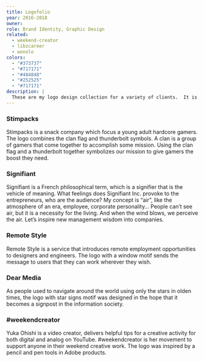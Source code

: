 ```yaml
---
title: Logofolio
year: 2016-2018
owner:
role: Brand Identity, Graphic Design
related:
  - weekend-creator
  - libzcareer
  - wonolo
colors:
  - "#373737"
  - "#717171"
  - "#484848"
  - "#252525"
  - "#717171"
description: |
  These are my logo design collection for a variety of clients.  It is always challenging and fun for me to express worldview of brands with typography, metaphor.
---
```


<work-media name="stimpacks.png" alt="Stimpacks Logo" />

### Stimpacks

Stimpacks is a snack company which focus a young adult hardcore gamers. The logo combines the clan flag and thunderbolt symbols. A clan is a group of gamers that come together to accomplish some mission. Using the clan flag and a thunderbolt together symbolizes our mission to give gamers the boost they need.

<work-media name="signifiant.png" alt="Signifiant Logo" />

### Signifiant

Signifiant is a French philosophical term, which is a signifier that is the vehicle of meaning. What feelings does Signifiant Inc. provoke to the entrepreneurs, who are the audience? My concept is “air”, like the atmosphere of an era, employee, corporate personality… People can’t see air, but it is a necessity for the living. And when the wind blows, we perceive the air. Let’s inspire new management wisdom into companies.

<work-media name="remotestyle.png" alt="Remote Style Logo" />

### Remote Style

Remote Style is a service that introduces remote employment opportunities to designers and engineers. The logo with a window motif sends the message to users that they can work wherever they wish.

<work-media name="dearmedia.png" alt="Dear Media Logo" />

### Dear Media

<work-media name="weekend.png" alt="Weekend Creator Logo" />

As people used to navigate around the world using only the stars in olden times, the logo with star signs motif was designed in the hope that it becomes a signpost in the information society.

### #weekendcreator

Yuka Ohishi is a video creator, delivers helpful tips for a creative activity for both digital and analog on YouTube. #weekendcreator is her movement to support anyone in their weekend creative work. The logo was inspired by a pencil and pen tools in Adobe products.
